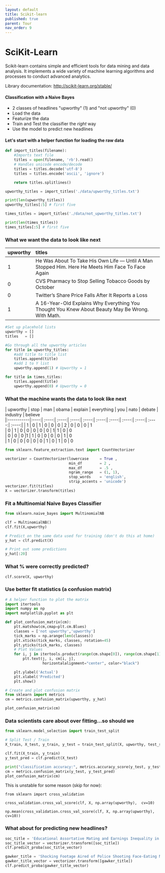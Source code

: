 ```yaml
---
layout: default
title: Scikit-learn
published: true
parent: Tour
nav_order: 9
---
```


# SciKit-Learn

Scikit-learn contains simple and efficient tools for data mining and data analysis.  It implements a wide variety of machine learning algorithms and processes to conduct advanced analytics.

Library documentation: <a>http://scikit-learn.org/stable/</a>

#### Classification with a Naive Bayes

- 2 classes of headlines "upworthy" (1) and "not upworthy" (0) 
- Load the data
- Featurize the data
- Train and Test the classifier the *right* way
- Use the model to predict new headlines

#### Let's start with a helper function for loading the raw data


```python
def import_titles(filename):
    #Imports text file
    titles = open(filename, 'rb').read()
    # Handles unicode encode/decode
    titles = titles.decode('utf-8')
    titles = titles.encode('ascii', 'ignore')

    return titles.splitlines()
```


```python
upworthy_titles = import_titles('./data/upworthy_titles.txt')

print(len(upworthy_titles))
upworthy_titles[:5] # first five

```


```python
times_titles = import_titles('./data/not_upworthy_titles.txt')

print(len(times_titles))
times_titles[:5] # first five
```

### What we want the data to look like next

| upworthy | titles
|:-----------|:------------|
| 1 | He Was About To Take His Own Life — Until A Man Stopped Him. Here He Meets Him Face To Face Again     
| 0 | CVS Pharmacy to Stop Selling Tobacco Goods by October  
| 0 | Twitter’s Share Price Falls After It Reports a Loss 
| 1 | A 16-Year-Old Explains Why Everything You Thought You Knew About Beauty May Be Wrong. With Math.



```python
#Set up placehold lists
upworthy = []
titles   = []

#Go through all the upworthy articles
for title in upworthy_titles:
    #add title to title list
    titles.append(title)
    #add 1 to Y list
    upworthy.append(1) # Upworthy = 1

for title in times_titles:
    titles.append(title)
    upworthy.append(0) # Upworthy = 0  
```

### What the machine wants the data to look like next

| upworthy | stop   | man  | obama  | explain  | everything  | you  | nato  | debate | industry | believe  
|:-----------|:----:| :----:| :----:| :----:| :----:| :----:| :----:| :----:| :----:| :----:| :----:| 
| 1       | 0 | 1  | 0 | 0  | 0 | 2  | 0 | 0  | 0 | 1  
| 0       | 1 | 0  | 0 | 0  | 0 | 0  | 1| 1 | 0 | 0  
| 0       | 0 | 0  |1 | 1  | 0 | 0  | 0 | 0  | 1 | 0  
| 1       | 0 | 0  | 0 | 0  | 0 | 1  | 0 | 1   | 0 | 0  



```python
from sklearn.feature_extraction.text import CountVectorizer

vectorizer = CountVectorizer(lowercase     = True ,
                             min_df        = 2 ,
                             max_df        = .5 ,
                             ngram_range   = (1, 1),
                             stop_words    = 'english', 
                             strip_accents = 'unicode')
vectorizer.fit(titles)
X = vectorizer.transform(titles)
```

### Fit a Multinomial Naive Bayes Classifier


```python
from sklearn.naive_bayes import MultinomialNB

clf = MultinomialNB()
clf.fit(X,upworthy)

# Predict on the same data used for training (don't do this at home)
y_hat = clf.predict(X) 

# Print out some predictions
y_hat[:20]
```

### What % were correctly predicted?


```python
clf.score(X, upworthy)
```

### Use better fit statistics (a confusion matrix)


```python
# A helper function to plot the matrix
import itertools
import numpy as np
import matplotlib.pyplot as plt

def plot_confusion_matrix(cm):
    plt.matshow(cm,cmap=plt.cm.Blues)
    classes = ['not upworthy','upworthy']
    tick_marks = np.arange(len(classes))
    plt.xticks(tick_marks, classes, rotation=45)
    plt.yticks(tick_marks, classes)
    # Plot Values
    for i, j in itertools.product(range(cm.shape[0]), range(cm.shape[1])):
        plt.text(j, i, cm[i, j],
                 horizontalalignment="center", color="black")

    plt.ylabel('Actual')
    plt.xlabel('Predicted')
    plt.show()

# Create and plot confusion matrix
from sklearn import metrics
cm = metrics.confusion_matrix(upworthy, y_hat)

plot_confusion_matrix(cm)
```

### Data scientists care about over fitting...so should we


```python
from sklearn.model_selection import train_test_split

# Split Test / Train
X_train, X_test, y_train, y_test = train_test_split(X, upworthy, test_size=0.3)
```


```python
clf.fit(X_train, y_train)
y_test_pred = clf.predict(X_test)

print("classification accuracy:", metrics.accuracy_score(y_test, y_test_pred))
cm = metrics.confusion_matrix(y_test, y_test_pred)
plot_confusion_matrix(cm)
```

This is unstable for some reason (skip for now):
```
from sklearn import cross_validation

cross_validation.cross_val_score(clf, X, np.array(upworthy),  cv=10)

np.mean(cross_validation.cross_val_score(clf, X, np.array(upworthy),  cv=10))
```

### What about for predicting new headlines?


```python
soc_title = 'Educational Assortative Mating and Earnings Inequality in the United States'
soc_title_vector = vectorizer.transform([soc_title])
clf.predict_proba(soc_title_vector)
```


```python
gawker_title = 'Shocking Footage Aired of Police Shooting Face-Eating Nude Man'
gawker_title_vector = vectorizer.transform([gawker_title])
clf.predict_proba(gawker_title_vector)
```


```python

```
